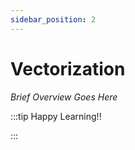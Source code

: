 ```yaml
---
sidebar_position: 2
---
```


# Vectorization

_Brief Overview Goes Here_

:::tip Happy Learning!!

<QuestButton text="Go To Quest" link="" />

:::
